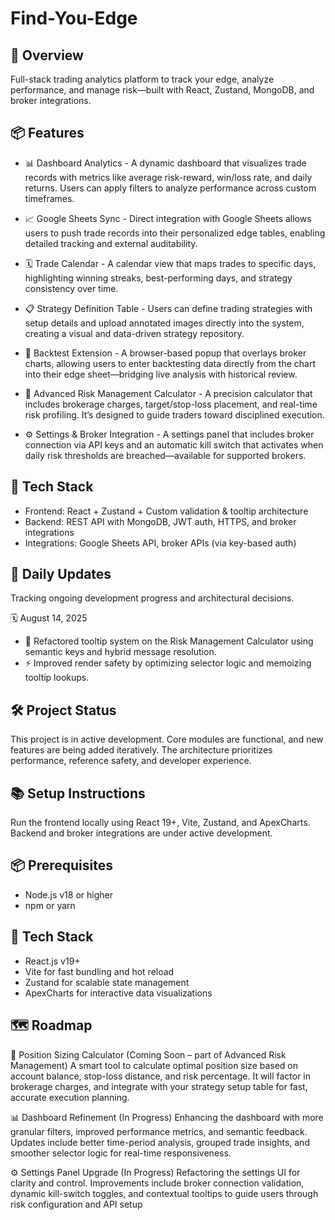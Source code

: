 # Find-You-Edge

## 🚀 Overview
Full-stack trading analytics platform to track your edge, analyze performance, and manage risk—built with React, Zustand, MongoDB, and broker integrations.

## 📦 Features
- 📊 Dashboard Analytics -
A dynamic dashboard that visualizes trade records with metrics like average risk-reward, win/loss rate, and daily returns. Users can apply filters to analyze performance across custom timeframes.

- 📈 Google Sheets Sync -
Direct integration with Google Sheets allows users to push trade records into their personalized edge tables, enabling detailed tracking and external auditability.

- 🗓️ Trade Calendar -
A calendar view that maps trades to specific days, highlighting winning streaks, best-performing days, and strategy consistency over time.

- 📋 Strategy Definition Table -
Users can define trading strategies with setup details and upload annotated images directly into the system, creating a visual and data-driven strategy repository.

- 🧪 Backtest Extension -
A browser-based popup that overlays broker charts, allowing users to enter backtesting data directly from the chart into their edge sheet—bridging live analysis with historical review.

- 📐 Advanced Risk Management Calculator -
A precision calculator that includes brokerage charges, target/stop-loss placement, and real-time risk profiling. It’s designed to guide traders toward disciplined execution.

- ⚙️ Settings & Broker Integration -
A settings panel that includes broker connection via API keys and an automatic kill switch that activates when daily risk thresholds are breached—available for supported brokers.

## 🧱 Tech Stack

- Frontend: React + Zustand + Custom validation & tooltip architecture
- Backend: REST API with MongoDB, JWT auth, HTTPS, and broker integrations
- Integrations: Google Sheets API, broker APIs (via key-based auth)

## 📌 Daily Updates

Tracking ongoing development progress and architectural decisions.

🗓️ August 14, 2025
- 🧠 Refactored tooltip system on the Risk Management Calculator using semantic keys and hybrid message resolution.
- ⚡ Improved render safety by optimizing selector logic and memoizing tooltip lookups.

## 🛠️ Project Status
This project is in active development. Core modules are functional, and new features are being added iteratively. The architecture prioritizes performance, reference safety, and developer experience.

## 📚 Setup Instructions
Run the frontend locally using React 19+, Vite, Zustand, and ApexCharts. Backend and broker integrations are under active development.

## 📦 Prerequisites
- Node.js v18 or higher
- npm or yarn
  
## 🔧 Tech Stack
- React.js v19+
- Vite for fast bundling and hot reload
- Zustand for scalable state management
- ApexCharts for interactive data visualizations

## 🗺️ Roadmap
📐 Position Sizing Calculator (Coming Soon – part of Advanced Risk Management)
A smart tool to calculate optimal position size based on account balance, stop-loss distance, and risk percentage. It will factor in brokerage charges, and integrate with    your strategy setup table for fast, accurate execution planning.

📊 Dashboard Refinement (In Progress)
Enhancing the dashboard with more granular filters, improved performance metrics, and semantic feedback. Updates include better time-period analysis, grouped trade insights, and smoother selector logic for real-time responsiveness.

⚙️ Settings Panel Upgrade (In Progress)
Refactoring the settings UI for clarity and control. Improvements include broker connection validation, dynamic kill-switch toggles, and contextual tooltips to guide users through risk configuration and API setup
